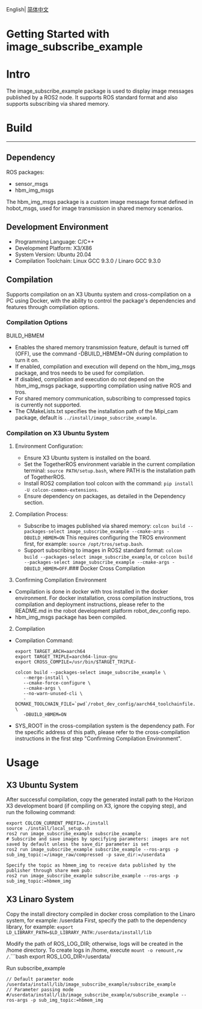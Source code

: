 English| [简体中文](./README_cn.md)

Getting Started with image_subscribe_example
=======

# Intro

The image_subscribe_example package is used to display image messages published by a ROS2 node. It supports ROS standard format and also supports subscribing via shared memory.

# Build
---
## Dependency

ROS packages:
- sensor_msgs
- hbm_img_msgs

The hbm_img_msgs package is a custom image message format defined in hobot_msgs, used for image transmission in shared memory scenarios.

## Development Environment

- Programming Language: C/C++
- Development Platform: X3/X86
- System Version: Ubuntu 20.04
- Compilation Toolchain: Linux GCC 9.3.0 / Linaro GCC 9.3.0

## Compilation

Supports compilation on an X3 Ubuntu system and cross-compilation on a PC using Docker, with the ability to control the package's dependencies and features through compilation options.

### Compilation Options

BUILD_HBMEM

- Enables the shared memory transmission feature, default is turned off (OFF), use the command -DBUILD_HBMEM=ON during compilation to turn it on.
- If enabled, compilation and execution will depend on the hbm_img_msgs package, and tros needs to be used for compilation.
- If disabled, compilation and execution do not depend on the hbm_img_msgs package, supporting compilation using native ROS and tros.
- For shared memory communication, subscribing to compressed topics is currently not supported.
- The CMakeLists.txt specifies the installation path of the Mipi_cam package, default is `../install/image_subscribe_example`.

### Compilation on X3 Ubuntu System

1. Environment Configuration:
   - Ensure X3 Ubuntu system is installed on the board.
   - Set the TogetherROS environment variable in the current compilation terminal: `source PATH/setup.bash`, where PATH is the installation path of TogetherROS.
   - Install ROS2 compilation tool colcon with the command: `pip install -U colcon-common-extensions`.
   - Ensure dependency on packages, as detailed in the Dependency section.

2. Compilation Process:
   - Subscribe to images published via shared memory: `colcon build --packages-select image_subscribe_example --cmake-args -DBUILD_HBMEM=ON`
     This requires configuring the TROS environment first, for example: `source /opt/tros/setup.bash`.
   - Support subscribing to images in ROS2 standard format: `colcon build --packages-select image_subscribe_example`, or `colcon build --packages-select image_subscribe_example --cmake-args -DBUILD_HBMEM=OFF`.### Docker Cross Compilation

1. Confirming Compilation Environment

- Compilation is done in docker with tros installed in the docker environment. For docker installation, cross compilation instructions, tros compilation and deployment instructions, please refer to the README.md in the robot development platform robot_dev_config repo.
- hbm_img_msgs package has been compiled.

2. Compilation

- Compilation Command:

  ```
  export TARGET_ARCH=aarch64
  export TARGET_TRIPLE=aarch64-linux-gnu
  export CROSS_COMPILE=/usr/bin/$TARGET_TRIPLE-
  
  colcon build --packages-select image_subscribe_example \
     --merge-install \
     --cmake-force-configure \
     --cmake-args \
     --no-warn-unused-cli \
     -DCMAKE_TOOLCHAIN_FILE=`pwd`/robot_dev_config/aarch64_toolchainfile.cmake \
     -DBUILD_HBMEM=ON
  ```
- SYS_ROOT in the cross-compilation system is the dependency path. For the specific address of this path, please refer to the cross-compilation instructions in the first step "Confirming Compilation Environment".

# Usage

## X3 Ubuntu System
After successful compilation, copy the generated install path to the Horizon X3 development board (if compiling on X3, ignore the copying step), and run the following command:

```
export COLCON_CURRENT_PREFIX=./install
source ./install/local_setup.sh
ros2 run image_subscribe_example subscribe_example
# Subscribe and save images by specifying parameters: images are not saved by default unless the save_dir parameter is set
ros2 run image_subscribe_example subscribe_example --ros-args -p sub_img_topic:=/image_raw/compressed -p save_dir:=/userdata

Specify the topic as hbmem_img to receive data published by the publisher through share mem pub:
ros2 run image_subscribe_example subscribe_example --ros-args -p sub_img_topic:=hbmem_img
```

## X3 Linaro System

Copy the install directory compiled in docker cross compilation to the Linaro system, for example: /userdata
First, specify the path to the dependency library, for example:
`export LD_LIBRARY_PATH=$LD_LIBRARY_PATH:/userdata/install/lib`

Modify the path of ROS_LOG_DIR; otherwise, logs will be created in the /home directory. To create logs in /home, execute `mount -o remount,rw /`.```bash
export ROS_LOG_DIR=/userdata/

Run subscribe_example
```
// Default parameter mode
/userdata/install/lib/image_subscribe_example/subscribe_example
// Parameter passing mode
#/userdata/install/lib/image_subscribe_example/subscribe_example --ros-args -p sub_img_topic:=hbmem_img

```